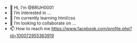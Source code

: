 - 👋 Hi, I’m @BRUH0001
- 👀 I’m interested in ...
- 🌱 I’m currently learning html/css
- 💞️ I’m looking to collaborate on ...
- 📫 How to reach me https://www.facebook.com/profile.php?id=100072955363919

<!---
BRUH0001/BRUH0001 is a ✨ special ✨ repository because its `README.md` (this file) appears on your GitHub profile.
You can click the Preview link to take a look at your changes.
--->
